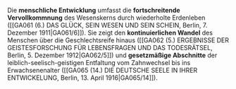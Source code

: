 
Die **menschliche Entwicklung** umfasst die **fortschreitende Vervollkommnung** des Wesenskerns durch wiederholte Erdenleben ([[GA061 (6.) DAS GLÜCK, SEIN WESEN UND SEIN SCHEIN, Berlin, 7. Dezember 1911|GA061/6]]). Sie zeigt den **kontinuierlichen Wandel** des Menschen über die Geschlechtsreife hinaus ([[GA062 (5.) ERGEBNISSE DER GEISTESFORSCHUNG FÜR LEBENSFRAGEN UND DAS TODESRÄTSEL, Berlin, 5. Dezember 1912|GA062/5]]) und **gesetzmäßige Abschnitte** der leiblich-seelisch-geistigen Entfaltung vom Zahnwechsel bis ins Erwachsenenalter ([[GA065 (14.) DIE DEUTSCHE SEELE IN IHRER ENTWICKELUNG, Berlin, 13. April 1916|GA065/14]]).
